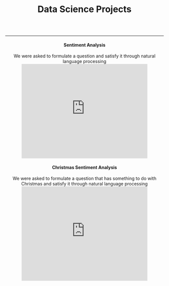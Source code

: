 <center><h1>Data Science Projects</h1></center>
<br>
<br>
<hr>

  
  <center><h4>Sentiment Analysis</h4></center>
  <center>We were asked to formulate a question and satisfy it through natural language processing</center>
  <center><iframe width="400" height="300" src="https://www.youtube.com/embed/twJiujDIlrc" frameborder="0" allow="accelerometer; autoplay; clipboard-write; encrypted-media; gyroscope; picture-in-picture" allowfullscreen></iframe></center>
  
  <center><h4>Christmas Sentiment Analysis</h4></center>
  <center>We were asked to formulate a question that has something to do with Christmas and satisfy it through natural language processing</center>
  <center><iframe width="400" height="300" src="https://www.youtube.com/embed/XbDL28k_fGw" frameborder="0" allow="accelerometer; autoplay; clipboard-write; encrypted-media; gyroscope; picture-in-picture" allowfullscreen></iframe></center>
<br>
